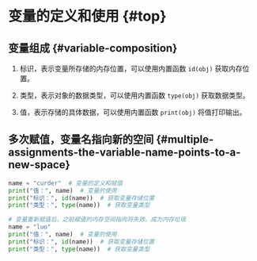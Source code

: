 # 变量的定义和使用 {#top}

## 变量组成 {#variable-composition}

1. 标识，表示变量所存储的内存位置，可以使用内置函数 `id(obj)` 获取内存位置。

2. 类型，表示对象的数据类型，可以使用内置函数 `type(obj)` 获取数据类型。

3. 值，表示存储的具体数据，可以使用内置函数 `print(obj)` 将值打印输出。

## 多次赋值，变量名指向新的空间 {#multiple-assignments-the-variable-name-points-to-a-new-space}

```python
name = "curder"  # 变量的定义和赋值
print("值：", name)  # 变量的使用
print("标识：", id(name))  # 获取变量存储位置
print("类型：", type(name))  # 获取变量类型

# 变量重新赋值后，之前赋值的内存空间指向将失效，成为内存垃圾
name = "luo"
print("值：", name)  # 变量的使用
print("标识：", id(name))  # 获取变量存储位置
print("类型：", type(name))  # 获取变量类型
```